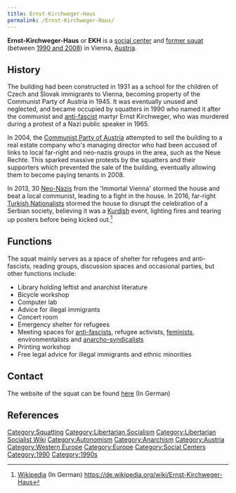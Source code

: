 ```yaml
---
title: Ernst-Kirchweger-Haus
permalink: /Ernst-Kirchweger-Haus/
---
```


**Ernst-Kirchweger-Haus** or **EKH** is a [social
center](Social_Center "wikilink") and [former
squat](List_of_Squats "wikilink") (between [1990 and
2008](Timeline_of_Libertarian_Socialism_in_Western_Europe "wikilink"))
in Vienna, [Austria](Republic_of_Austria "wikilink").

## History

The building had been constructed in 1931 as a school for the children
of Czech and Slovak immigrants to Vienna, becoming property of the
Communist Party of Austria in 1945. It was eventually unused and
neglected, and became occupied by squatters in 1990 who named it after
the communist and [anti-fascist](Anti-Fascism "wikilink") martyr Ernst
Kirchweger, who was murdered during a protest of a Nazi public speaker
in 1965.

In 2004, the [Communist Party of
Austria](Communist_Party_of_Austria "wikilink") attempted to sell the
building to a real estate company who's managing director who had been
accused of links to local far-right and neo-nazis groups in the area,
such as the Neue Rechte. This sparked massive protests by the squatters
and their supporters which prevented the sale of the building,
eventually allowing them to become paying tenants in 2008.

In 2013, 30 [Neo-Nazis](Neo-Nazism "wikilink") from the 'Immortal
Vienna' stormed the house and beat a local communist, leading to a fight
in the house. In 2016, far-right [Turkish
Nationalists](Turkish_Nationalism "wikilink") stormed the house to
disrupt the celebration of a Serbian society, believing it was a
[Kurdish](Kurds "wikilink") event, lighting fires and tearing up posters
before being kicked out.[^1]

## Functions

The squat mainly serves as a space of shelter for refugees and
anti-fascists, reading groups, discussion spaces and occasional parties,
but other functions include:

- Library holding leftist and anarchist literature
- Bicycle workshop
- Computer lab
- Advice for illegal immigrants
- Concert room
- Emergency shelter for refugees
- Meeting spaces for [anti-fascists](Anti-Fascism "wikilink"), refugee
  activists, [feminists](Feminism "wikilink"), environmentalists and
  [anarcho-syndicalists](Anarcho-Syndicalism "wikilink")
- Printing workshop
- Free legal advice for illegal immigrants and ethnic minorities

## Contact

The website of the squat can be found [here](https://med-user.net/~ekh/)
(In German)

## References

<references />

[Category:Squatting](Category:Squatting "wikilink")
[Category:Libertarian
Socialism](Category:Libertarian_Socialism "wikilink")
[Category:Libertarian Socialist
Wiki](Category:Libertarian_Socialist_Wiki "wikilink")
[Category:Autonomism](Category:Autonomism "wikilink")
[Category:Anarchism](Category:Anarchism "wikilink")
[Category:Austria](Category:Austria "wikilink") [Category:Western
Europe](Category:Western_Europe "wikilink")
[Category:Europe](Category:Europe "wikilink") [Category:Social
Centers](Category:Social_Centers "wikilink")
[Category:1990](Category:1990 "wikilink")
[Category:1990s](Category:1990s "wikilink")

[^1]: [Wikipedia](Wikipedia "wikilink") (In German)
    <https://de.wikipedia.org/wiki/Ernst-Kirchweger-Haus>